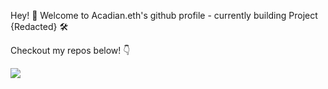 Hey! 👋 Welcome to Acadian.eth's github profile - currently building Project {Redacted} 🛠️

Checkout my repos below! 👇

![](https://komarev.com/ghpvc/?username=devacadian&color=5d5d5d)
